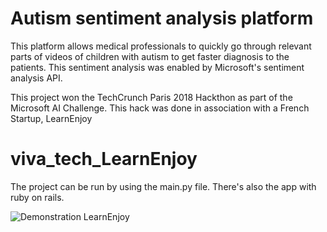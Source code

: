 # Autism sentiment analysis platform

This platform allows medical professionals to quickly go through relevant parts of videos of children with autism to get faster diagnosis to the patients. This sentiment analysis was enabled by Microsoft's sentiment analysis API.

This project won the TechCrunch Paris 2018 Hackthon as part of the Microsoft AI Challenge. This hack was done in association with a French Startup, LearnEnjoy




# viva_tech_LearnEnjoy

The project can be run by using the main.py file. There's also the app with ruby on rails.

![Demonstration LearnEnjoy](https://github.com/silgon/viva_tech_LearnEnjoy/blob/master/static/demo.gif?raw=true)

